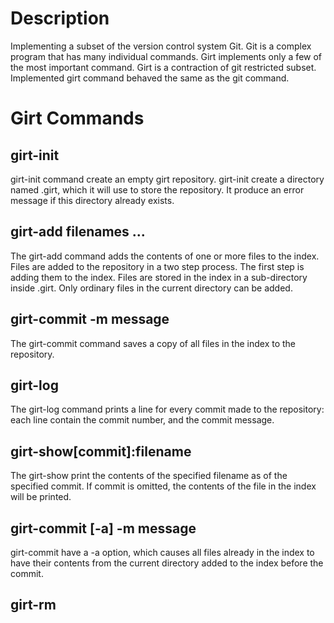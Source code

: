 # Description
Implementing a subset of the version control system Git. Git is a complex program that has many individual commands. Girt implements only a few of the most important command. Girt is a contraction of git restricted subset. Implemented girt command behaved the same as the git command.

# Girt Commands
## girt-init
girt-init command create an empty girt repository. girt-init create a directory named .girt, which it will use to store the repository. It produce an error message if this directory already exists.

## girt-add filenames ...
The girt-add command adds the contents of one or more files to the index. Files are added to the repository in a two step process. The first step is adding them to the index. Files are stored in the index in a sub-directory inside .girt. Only ordinary files in the current directory can be added. 

## girt-commit -m message
The girt-commit command saves a copy of all files in the index to the repository.

## girt-log 
The girt-log command prints a line for every commit made to the repository: each line contain the commit number, and the commit message.

## girt-show[commit]:filename
The girt-show print the contents of the specified filename as of the specified commit. If commit is omitted, the contents of the file in the index will be printed.

## girt-commit [-a] -m message
girt-commit have a -a option, which causes all files already in the index to have their contents from the current directory added to the index before the commit.

## girt-rm
